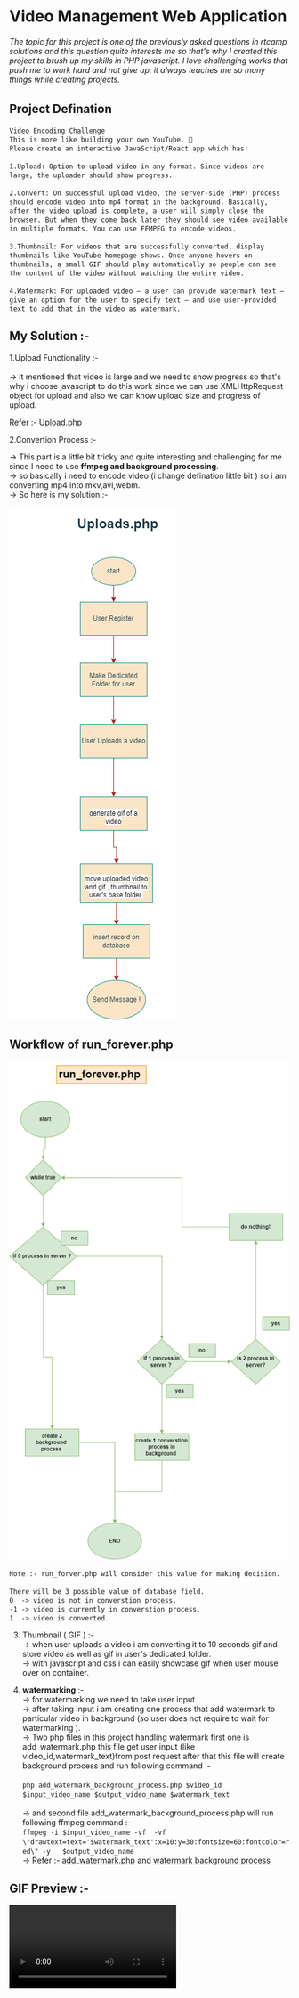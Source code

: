 # Video Management Web Application

###### The topic for this project is one of the previously asked questions in rtcamp solutions and this question quite interests me so that's why I created this project to brush up my skills in PHP javascript. I love challenging works that push me to work hard and not give up. it always teaches me so many things while creating projects.

## Project Defination
```
Video Encoding Challenge
This is more like building your own YouTube. 🎥
Please create an interactive JavaScript/React app which has:

1.Upload: Option to upload video in any format. Since videos are large, the uploader should show progress.

2.Convert: On successful upload video, the server-side (PHP) process should encode video into mp4 format in the background. Basically, after the video upload is complete, a user will simply close the browser. But when they come back later they should see video available in multiple formats. You can use FFMPEG to encode videos.

3.Thumbnail: For videos that are successfully converted, display thumbnails like YouTube homepage shows. Once anyone hovers on thumbnails, a small GIF should play automatically so people can see the content of the video without watching the entire video.

4.Watermark: For uploaded video — a user can provide watermark text — give an option for the user to specify text — and use user-provided text to add that in the video as watermark.

```

## My Solution :-

1.Upload Functionality :- <br><br>
  -> it mentioned that video is large and we need to show progress so that's why i choose javascript to do this work since we can use XMLHttpRequest object for upload and also we can know upload size and progress of upload.
 
 Refer :- <a href="./upload.php">Upload.php</a>
 
 2.Convertion Process :- 
  
  -> This part is a little bit tricky and quite interesting and challenging for me since I need to use **ffmpeg and background processing**.<br>
  -> so basically i need to encode video (i change defination little bit ) so i am converting mp4 into mkv,avi,webm.<br>
  -> So here is my solution :- 
   
   <img src="./images/upload_php.png" alt="upload functionality workflow"></img>
   <br>
   ## Workflow of run_forever.php
   <img src="./images/run_forever.drawio.png" alt="run forver file workflow"></img>
   
   ```
   Note :- run_forver.php will consider this value for making decision.
   
   There will be 3 possible value of database field.
   0  -> video is not in converstion process.
   -1 -> video is currently in converstion process.
   1  -> video is converted.
   
   ```
3. Thumbnail ( GIF ) :-<br>
-> when user uploads a video i am converting it to 10 seconds gif and store video as well as gif in user's dedicated folder.<br>
-> with javascript and css i can easily showcase gif when user mouse over on container.<br>

4. **watermarking** :- <br>
-> for watermarking we need to take user input. <br> 
-> after taking input i am creating one process that add watermark to particular video in background (so user does not require to wait for watermarking ).<br>
-> Two php files in this project handling watermark first one is add_watermark.php this file get user input (like video_id,watermark_text)from post request after that this file will create background process and run following command :- <br><br>
  ``` php add_watermark_background_process.php $video_id $input_video_name $output_video_name $watermark_text ```  <br>  
 -> and second file add_watermark_background_process.php will run  following ffmpeg command :-<br>
 ``` ffmpeg -i $input_video_name -vf  -vf \"drawtext=text='$watermark_text':x=10:y=30:fontsize=60:fontcolor=red\" -y   $output_video_name ``` <br>
-> Refer :- <a href="./add_watermark.php">add_watermark.php</a> and <a href="./add_watermark_background_process.php">watermark background process</a><br>

## GIF Preview :-
<video src="./gif_preview.mp4" autoplay controls></video>
